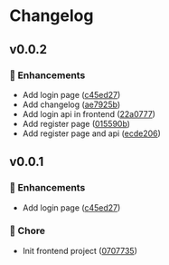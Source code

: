 # Changelog


## v0.0.2


### 🚀 Enhancements

- Add login page ([c45ed27](https://github.com/SimoneCheng/v-tube/commit/c45ed27))
- Add changelog ([ae7925b](https://github.com/SimoneCheng/v-tube/commit/ae7925b))
- Add login api in frontend ([22a0777](https://github.com/SimoneCheng/v-tube/commit/22a0777))
- Add register page ([015590b](https://github.com/SimoneCheng/v-tube/commit/015590b))
- Add register page and api ([ecde206](https://github.com/SimoneCheng/v-tube/commit/ecde206))


## v0.0.1


### 🚀 Enhancements

- Add login page ([c45ed27](https://github.com/SimoneCheng/v-tube/commit/c45ed27))

### 🏡 Chore

- Init frontend project ([0707735](https://github.com/SimoneCheng/v-tube/commit/0707735))

